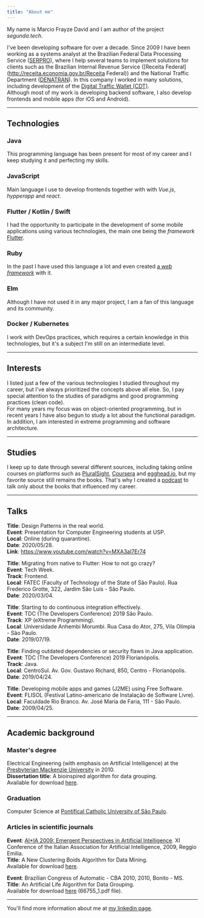 ```yaml
---
title: "About me"
---
```


My name is Marcio Frayze David and I am author of the project *segunda.tech*.
  
I've been developing software for over a decade. Since 2009 I have been working as a
systems analyst at the Brazilian Federal Data Processing Service
([SERPRO](https://serpro.gov.br)), where I help several teams to
implement solutions for clients such as the Brazilian Internal Revenue Service 
([Receita Federal](http://receita.economia.gov.br/Receita Federal)) and
the National Traffic Department ([DENATRAN](https://portalservicos.denatran.serpro.gov.br)).
In this company I worked in many solutions, including development of the 
[Digital Traffic Wallet (CDT)](https://servicos.serpro.gov.br/carteira-digital/).  
Although most of my work is developing backend software, I also develop
frontends and mobile apps (for iOS and Android).

---

## Technologies

### Java
This programming language has been present for most of my career
and I keep studying it and perfecting my skills.

### JavaScript
Main language I use to develop frontends together with
with *Vue.js*, *hypperapp* and *react*.

### Flutter / Kotlin / Swift
I had the opportunity to participate in the development of some mobile applications
using various technologies, the main one being the *framework* 
[Flutter](https://flutter.dev).

### Ruby
In the past I have used this language a lot and even created [a *web framework*](https://github.com/marciofrayze/rackstep) with it.

### Elm
Although I have not used it in any major project, I am a fan of this language
and its community.

### Docker / Kubernetes
I work with DevOps practices, which requires a certain knowledge in this technologies, but
it's a subject I'm still on an intermediate level.

---

## Interests
I listed just a few of the various technologies I studied throughout
my career, but I've always prioritized the concepts above all else. So,
I pay special attention to the studies of paradigms and good programming practices (clean code).  
For many years my focus was on object-oriented programming, but in
recent years I have also begun to study a lot about the functional paradigm.  
In addition, I am interested in extreme programming and software architecture.  

---

## Studies
I keep up to date through several different sources, including
taking online courses on platforms such as 
[PluralSight](https://pluralsight.com), [Coursera](https://coursera.org) and [egghead.io](https://egghead.io),
but my favorite source still remains the books. That's why I created
a [podcast](https://segunda.tech/tags/podcast/) to talk only about the 
books that influenced my career.

---

## Talks
**Title**: Design Patterns in the real world.  
**Event**: Presentation for Computer Engineering students at USP.  
**Local**: Online (during quarantine).  
**Date**: 2020/05/28.  
**Link**: https://www.youtube.com/watch?v=MXA3aI7Er74  

**Title**: Migrating from native to Flutter: How to not go crazy?  
**Event**: Tech Week.  
**Track**: Frontend.  
**Local**: FATEC (Faculty of Technology of the State of São Paulo). Rua Frederico Grotte, 322, Jardim São Luís - São Paulo.  
**Date**: 2020/03/04.  

**Title**: Starting to do continuous integration effectively.  
**Event**: TDC (The Developers Conference) 2019 São Paulo.  
**Track**: XP (eXtreme Programming).  
**Local**:  Universidade Anhembi Morumbi. Rua Casa do Ator, 275, Vila Olímpia - São Paulo.  
**Date**: 2019/07/19.  

**Title**: Finding outdated dependencies or security flaws in Java application.  
**Event**: TDC (The Developers Conference) 2019 Florianópolis.  
**Track**: Java.  
**Local**: CentroSul. Av. Gov. Gustavo Richard, 850, Centro - Florianópolis.  
**Date**: 2019/04/24.  

**Title**: Developing mobile apps and games (J2ME) using Free Software.  
**Event**: FLISOL (Festival Latino-americano de Instalação de Software Livre).  
**Local**: Faculdade Rio Branco. Av. José Maria de Faria, 111 - São Paulo.  
**Date**: 2009/04/25.  

---

## Academic background
### Master's degree
Electrical Engineering (with emphasis on Artificial Intelligence) at the
[Presbyterian Mackenzie University](https://www.mackenzie.br/en/universidade/meet-the-university) in 2010.  
**Dissertation title**: A bioinspired algorithm for data grouping.  
Available for download [here](http://tede.mackenzie.br/jspui/bitstream/tede/1519/1/Marcio%20Frayze%20David.pdf).

### Graduation
Computer Science at [Pontifical Catholic University of São Paulo](https://www.pucsp.br/home).  

### Articles in scientific journals
**Event**: [AI*IA 2009: Emergent Perspectives in Artificial Intelligence](https://www.springer.com/gp/book/9783642102905). XI Conference of the Italian Association for Artificial Intelligence, 2009, Reggio Emilia.  
**Title**: A New Clustering Boids Algorithm for Data Mining.  
Available for download [here](https://pdfs.semanticscholar.org/669d/f2ac2f54502d926788953911fc8ff622091e.pdf).

**Event**: Brazilian Congress of Automatic - CBA 2010, 2010, Bonito - MS.  
**Title**: An Artificial Life Algorithm for Data Grouping.  
Available for download [here](https://www.sba.org.br/Proceedings/CBA/CBA2010.zip) (66755_1.pdf file).

---

You'll find more information about me at [my linkedin page](https://www.linkedin.com/in/marcio-frayze).

